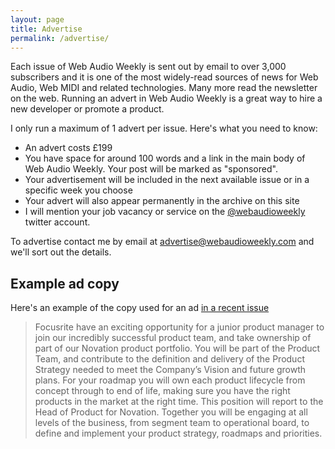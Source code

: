 ```yaml
---
layout: page
title: Advertise
permalink: /advertise/
---
```


Each issue of Web Audio Weekly is sent out by email to over 3,000
subscribers and it is one of the most widely-read sources of news for
Web Audio, Web MIDI and related technologies. Many more read the
newsletter on the web. Running an advert in Web Audio Weekly is a great
way to hire a new developer or promote a product.

I only run a maximum of 1 advert per issue. Here's what you need to
know:

- An advert costs £199
- You have space for around 100 words and a link in the main body of
  Web Audio Weekly. Your post will be marked as "sponsored".
- Your advertisement will be included in the next available issue or
  in a specific week you choose
- Your advert will also appear permanently in the archive on this site
- I will mention your job vacancy or service on the
  [@webaudioweekly](https://twitter.com/webaudioweekly) twitter
  account.

To advertise contact me by email at
[advertise@webaudioweekly.com](mailto:advertise@webaudioweekly.com)
and we'll sort out the details.

## Example ad copy

Here's an example of the copy used for an ad [in a recent
issue](https://www.webaudioweekly.com/91)

> Focusrite have an exciting opportunity for a junior product manager
> to join our incredibly successful product team, and take ownership
> of part of our Novation product portfolio. You will be part of the
> Product Team, and contribute to the definition and delivery of the
> Product Strategy needed to meet the Company’s Vision and future
> growth plans. For your roadmap you will own each product lifecycle
> from concept through to end of life, making sure you have the right
> products in the market at the right time. This position will report
> to the Head of Product for Novation. Together you will be engaging
> at all levels of the business, from segment team to operational
> board, to define and implement your product strategy, roadmaps and
> priorities.
